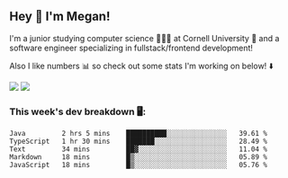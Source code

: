 ## Hey 👋 I'm Megan! 
I'm a junior studying computer science 👩🏻‍💻 at Cornell University 🐻 and a software engineer specializing in fullstack/frontend development!

Also I like numbers 📊 so check out some stats I'm working on below! ⬇️

<img src="https://github-readme-stats.vercel.app/api?username=meganyin13&show_icons=true&hide=stars&count_private=true" />

<img src="https://github-readme-stats.vercel.app/api/top-langs/?username=meganyin13&layout=compact&hide=Jupyter%20Notebook" />

### This week's dev breakdown 🖥:
<!--START_SECTION:waka-->
```text
Java         2 hrs 5 mins    ██████████░░░░░░░░░░░░░░░   39.61 % 
TypeScript   1 hr 30 mins    ███████░░░░░░░░░░░░░░░░░░   28.49 % 
Text         34 mins         ██▓░░░░░░░░░░░░░░░░░░░░░░   11.04 % 
Markdown     18 mins         █▒░░░░░░░░░░░░░░░░░░░░░░░   05.89 % 
JavaScript   18 mins         █▒░░░░░░░░░░░░░░░░░░░░░░░   05.76 % 
```
<!--END_SECTION:waka-->